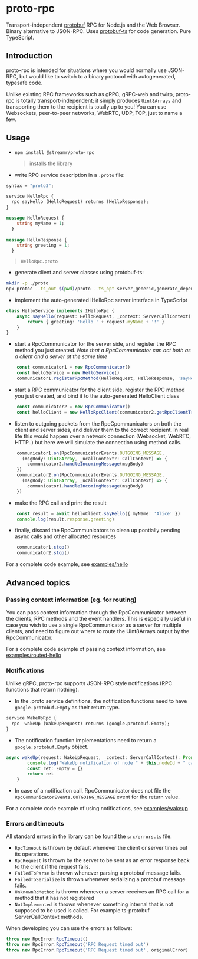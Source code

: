 proto-rpc
===========

Transport-independent [protobuf](https://developers.google.com/protocol-buffers) RPC for Node.js and the Web Browser. 
Binary alternative to JSON-RPC. Uses [protobuf-ts](https://github.com/timostamm/protobuf-ts) for code generation. Pure TypeScript.

## Introduction

proto-rpc is intended for situations where you would normally use JSON-RPC, but would like to switch to a binary protocol with autogenerated, typesafe code.  

Unlike existing RPC frameworks such as gRPC, gRPC-web and twirp, proto-rpc is totally transport-independent; it simply produces `Uint8Arrays` and transporting them to the recipient is totally up to you! You can use Websockets, peer-to-peer networks, WebRTC, UDP, TCP, just to name a few.

## Usage

- `npm install @streamr/proto-rpc`
  > installs the library

- write RPC service description in a `.proto` file:

```proto
syntax = "proto3";

service HelloRpc {
  rpc sayHello (HelloRequest) returns (HelloResponse);
}

message HelloRequest {
    string myName = 1;
  }
  
message HelloResponse {
    string greeting = 1;
  }
```
  > `HelloRpc.proto`

- generate client and server classes using protobuf-ts:

```bash
mkdir -p ./proto
npx protoc --ts_out $(pwd)/proto --ts_opt server_generic,generate_dependencies --proto_path $(pwd) HelloRpc.proto
```

- implement the auto-generated IHelloRpc server interface in TypeScript

```typescript
class HelloService implements IHelloRpc {
    async sayHello(request: HelloRequest, _context: ServerCallContext): Promise<HelloResponse> {
        return { greeting: 'Hello ' + request.myName + '!' }
    }
}
```

- start a RpcCommunicator for the server side, and register the RPC method you just created.
  *Note that a RpcCommunicator can act both as a client and a server at the same time*    

```typescript
    const communicator1 = new RpcCommunicator()
    const helloService = new HelloService()
    communicator1.registerRpcMethod(HelloRequest, HelloResponse, 'sayHello', helloService.sayHello)
```

- start a RPC communicator for the client side, register the RPC method you just created,
  and bind it to the auto-generated HelloClient class


```typescript
    const communicator2 = new RpcCommunicator()
    const helloClient = new HelloRpcClient(communicator2.getRpcClientTransport())
```

- listen to outgoing packets from the RpcCpommunicators on both the client and server sides, and
  deliver them to the correct recipient. In real life this would happen over a network connection (Websocket, WebRTC, HTTP..)
  but here we will simulate the connection using method calls.

```typescript
    communicator1.on(RpcCommunicatorEvents.OUTGOING_MESSAGE, 
      (msgBody: Uint8Array, _ucallContext?: CallContext) => {
        communicator2.handleIncomingMessage(msgBody)
    })
    communicator2.on(RpcCommunicatorEvents.OUTGOING_MESSAGE, 
      (msgBody: Uint8Array, _ucallContext?: CallContext) => {
        communicator1.handleIncomingMessage(msgBody)
    })
```

- make the RPC call and print the result
  
```typescript
    const result = await helloClient.sayHello({ myName: 'Alice' })
    console.log(result.response.greeting)
```

- finally, discard the RpcCommunicators to clean up pontially pending async calls and other
  allocated resources
  
```typescript
    communicator1.stop()
    communicator2.stop()
```

For a complete code example, see [examples/hello](examples/hello)

## Advanced topics

### Passing context information (eg. for routing)

You can pass context information through the RpcCommunicator between the clients, RPC methods and the event handlers. This is
especially useful in case you wish to use a single RpcCommunicator as a server for multiple clients, and need to figure out
where to route the Uint8Arrays output by the RpcCommunicator. 

For a complete code example of passing context information, see [examples/routed-hello](examples/routed-hello)

### Notifications

Unlike gRPC, proto-rpc supports JSON-RPC style notifications (RPC functions that return nothing). 

- In the .proto service definitions, the notification functions need to have `google.protobuf.Empty` as their return type.

```proto
service WakeUpRpc {
  rpc  wakeUp (WakeUpRequest) returns (google.protobuf.Empty);
}
```

- The notification function implementations need to return a `google.protobuf.Empty` object.

```typescript
async wakeUp(request: WakeUpRequest, _context: ServerCallContext): Promise<Empty> {
        console.log("WakeUp notification of node " + this.nodeId + " called with reason: " + request.reason)
        const ret: Empty = {}
        return ret
    }
```

- In case of a notification call, RpcCommunicator does not file the `RpcCommunicatorEvents.OUTGOING_MESSAGE` event for the return value.

For a complete code example of using notifications, see [examples/wakeup](examples/wakeup)

### Errors and timeouts

All standard errors in the library can be found the `src/errors.ts` file.

- `RpcTimeout` is thrown by default whenever the client or server times out its operations.
- `RpcRequest` is thrown by the server to be sent as an error response back to the client if the request fails.
- `FailedToParse` is thrown whenever parsing a protobuf message fails.
- `FailedToSerialize` is thrown whenever serializing a protobuf message fails.
- `UnknownRcMethod` is thrown whenever a server receives an RPC call for a method that it has not registered
- `NotImplemented` is thrown whenever something internal that is not supposed to be used is called. For example ts-protobuf ServerCallContext methods.

When developing you can use the errors as follows:

```typescript
throw new RpcError.RpcTimeout()
throw new RpcError.RpcTimeout('RPC Request timed out')
throw new RpcError.RpcTimeout('RPC Request timed out', originalError)
```